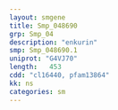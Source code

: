 ```yaml
---
layout: smgene
title: Smp_048690
grp: Smp_04
description: "enkurin"
smp: Smp_048690.1
uniprot: "G4VJ70"
length:   453
cdd: "cl16440, pfam13864"
kk: ns
categories: sm
---
```

